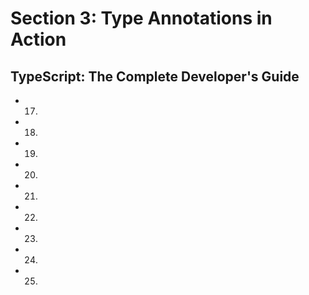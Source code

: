 # Section 3: Type Annotations in Action

## TypeScript: The Complete Developer's Guide

- 17.
- 18.
- 19.
- 20.
- 21.
- 22.
- 23.
- 24.
- 25.
